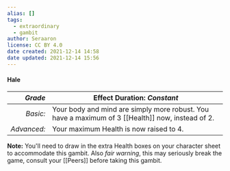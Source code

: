```yaml
---
alias: []
tags:
  - extraordinary
  - gambit
author: Seraaron
license: CC BY 4.0
date created: 2021-12-14 14:58
date updated: 2021-12-14 15:56
---
```


#### Hale

|   _Grade_ | Effect Duration: _Constant_                                                                                         |
| ----------: | ------------------------------------------------------------------------------------------------ |
|    _Basic:_ | Your body and mind are simply more robust. You have a maximum of 3 [[Health]] now, instead of 2. |
| _Advanced:_ | Your maximum Health is now raised to 4.                                                          |

**Note:** You'll need to draw in the extra Health boxes on your character sheet to accommodate this gambit. Also _fair warning_, this may seriously break the game, consult your [[Peers]] before taking this gambit.
